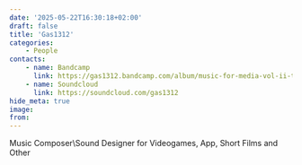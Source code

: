 ```yaml
---
date: '2025-05-22T16:30:18+02:00'
draft: false
title: 'Gas1312'
categories:
    - People
contacts:
    - name: Bandcamp
      link: https://gas1312.bandcamp.com/album/music-for-media-vol-ii-treasures
    - name: Soundcloud
      link: https://soundcloud.com/gas1312
hide_meta: true
image: 
from:
---
```


Music Composer\Sound Designer for Videogames, App, Short Films and Other